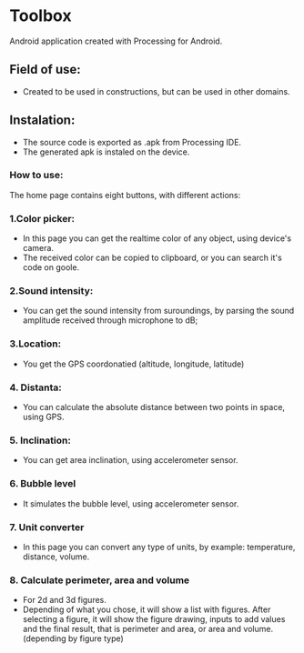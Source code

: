 # Toolbox
Android application created with Processing for Android.

## Field of use:
  - Created to be used in constructions, but can be used in other domains.
  
## Instalation:
  - The source code is exported as .apk from Processing IDE.
  - The generated apk is instaled on the device.

### How to use:
  The home page contains eight buttons, with different actions:
    
###  1.Color picker:
  - In this page you can get the realtime color of any object, using device's camera.
  - The received color can be copied to clipboard, or you can search it's code on goole.
    
###  2.Sound intensity:
  - You can get the sound intensity from suroundings, by parsing the sound amplitude received through microphone to dB;

### 3.Location:
  - You get the GPS coordonatied (altitude, longitude, latitude)
    
### 4. Distanta:
- You can calculate the absolute distance between two points in space, using GPS.
   
### 5. Inclination:
  - You can get area inclination, using accelerometer sensor.
    
### 6. Bubble level
  - It simulates the bubble level, using accelerometer sensor.
   
###  7. Unit converter
  - In this page you can convert any type of units, by example: temperature, distance, volume.
   
###  8. Calculate perimeter, area and volume
   - For 2d and 3d figures.
   - Depending of what you chose, it will show a list with figures. After selecting a figure, it will show the figure drawing, inputs         to add values and the final result, that is perimeter and area, or area and volume.(depending by figure type)
      
